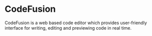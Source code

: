 # CodeFusion

CodeFusion is a web based code editor which provides user-friendly interface for writing, editing and previewing code in real time.
